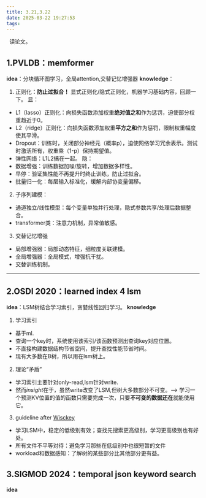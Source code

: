 ```yaml
---
title: 3.21,3.22
date: 2025-03-22 19:27:53
tags:
---
```

 <!-- more -->
读论文。
## 1.PVLDB：memformer

**idea**：分块循环图学习，全局attention,交替记忆增强器
**knowledge**：
1. 正则化：**防止过拟合！** 显式正则化/隐式正则化，机器学习基础内容，回顾一下。
显：
- L1（lasso）正则化：向损失函数添加权重**绝对值之和**作为惩罚，迫使部分权重趋近于0。
- L2（ridge）正则化：向损失函数添加权重**平方之和**作为惩罚，限制权重幅度使其平滑。
- Dropout：训练时，关闭部分神经元（概率p），迫使网络学习冗余表示。测试时激活所有，权重乘（1-p）保持期望值。
- 弹性网络：L1L2搞在一起。
隐：
- 数据增强：训练数据加噪/旋转，增加数据多样性。
- 早停：验证集性能不再提升时终止训练，防止过拟合。
- 批量归一化：每层输入标准化，缓解内部协变量偏移。

2. 子序列建模：
- 通道独立/线性模型：每个变量单独并行处理，隐式参数共享/处理后数据整合。
- transformer类：注意力机制，异常值敏感。

3. 交替记忆增强
- 局部增强器：局部动态特征，细粒度关联建模。
- 全局增强器：全局模式，增强抗干扰。
- 交替训练机制。

***

## 2.OSDI 2020：learned index 4 lsm
**idea**：LSM树结合学习索引，贪婪线性回归学习。
**knowledge**
1. 学习索引
- 基于ml.
- 查询一个key时，系统使用该索引/该函数预测出查询key对应位置。
- 不直接构建数据结构节省空间，提升查找性能节省时间。
- 现有大多数在B树，所以用在lsm树上。

2. 理论“矛盾”
- 学习索引主要针对only-read,lsm针对write.
- 然而*insight*在于，虽然write改变了LSM,但树大多数部分不可变。——> 学习一个预测KV位置的值的函数只需要完成一次，只要**不可变的数据还在**就能使用它。

3. guideline after [Wisckey](https://zhuanlan.zhihu.com/p/486811231)
- 学习LSM中，稳定的低级别有效；查找先搜索更高级别，学习更高级别也有好处。
- 所有文件不平等对待：避免学习那些在低级别中也很短暂的文件
- workload和数据感知：了解树的某些部分比其他部分更有益。

## 3.SIGMOD 2024：temporal json keyword search
**idea**